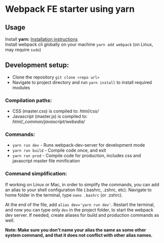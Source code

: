 # Webpack FE starter using yarn  

## Usage  
Install **yarn:** [Installation instructions](https://yarnpkg.com/en/docs/install)  
Install webpack cli globally on your machine ```yarn add webpack``` (on Linux, may require ```sudo```)

## Development setup:
* Clone the repository ```git clone <repo url>```
* Navigate to project directory and run ```yarn install``` to install required modules

### Compilation paths:
* CSS (master.css) is compiled to: *html/css/*
* Javascript (master.js) is compiled to: *html/_common/javascript/webedia/*

### Commands:
* ```yarn run dev``` - Runs webpack-dev-server for development mode
* ```yarn run build``` - Compile code once, and exit
* ```yarn run prod``` - Compile code for production, includes css and javascript master file minification

### Command simplification:
If working on Linux or Mac, in order to simplify the commands, you can add an alias to your shell configuration file (.bashrc, .zshrc, etc). Navigate to home folder in the terminal, type ```nano .bashrc``` (or .zshrc).

At the end of the file, add ```alias dev='yarn run dev'```. Restart the terminal, and now you can type only ```dev``` in the project folder, to start the webpack dev server. If needed, create aliases for build and production commands as well.

**Note: Make sure you don't name your alias the same as some other system command, and that it does not conflict with other alias names.**
